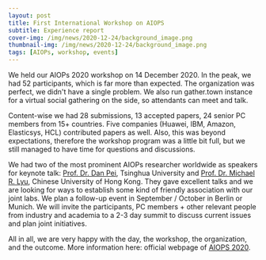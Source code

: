 ```yaml
---
layout: post
title: First International Workshop on AIOPS
subtitle: Experience report
cover-img: /img/news/2020-12-24/background_image.png
thumbnail-img: /img/news/2020-12-24/background_image.png
tags: [AIOPs, workshop, events]
---
```


We held our AIOPs 2020 workshop on 14 December 2020. In the peak, we had 52 participants, which is far more than expected. The organization was perfect, we didn't have a single problem. We also run gather.town instance for a virtual social gathering on the side, so attendants can meet and talk.

Content-wise we had 28 submissions, 13 accepted papers, 24 senior PC members from 15+ countries. Five companies (Huawei, IBM, Amazon, Elasticsys, HCL) contributed papers as well. Also, this was beyond expectations, therefore the workshop program was a little bit full, but we still managed to have time for questions and discussions.

We had two of the most prominent AIOPs researcher worldwide as speakers for keynote talk: [Prof. Dr. Dan Pei](https://netman.aiops.org/~peidan/), Tsinghua University and [Prof. Dr. Michael R. Lyu](https://www.cse.cuhk.edu.hk/lyu/home), Chinese University of Hong Kong. They gave excellent talks and we are looking for ways to establish some kind of friendly association with our joint labs. We plan a follow-up event in September / October in Berlin or Munich. We will invite the participants, PC members + other relevant people from industry and academia to a 2-3 day summit to discuss current issues and plan joint initiatives.

All in all, we are very happy with the day, the workshop, the organization, and the outcome. More information here: official webpage of [AIOPS 2020](https://aiopsworkshop.github.io/index.html).
